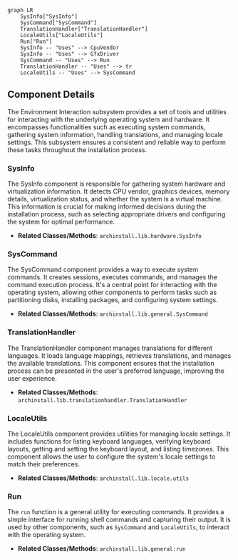 ```mermaid
graph LR
    SysInfo["SysInfo"]
    SysCommand["SysCommand"]
    TranslationHandler["TranslationHandler"]
    LocaleUtils["LocaleUtils"]
    Run["Run"]
    SysInfo -- "Uses" --> CpuVendor
    SysInfo -- "Uses" --> GfxDriver
    SysCommand -- "Uses" --> Run
    TranslationHandler -- "Uses" --> tr
    LocaleUtils -- "Uses" --> SysCommand
```

## Component Details

The Environment Interaction subsystem provides a set of tools and utilities for interacting with the underlying operating system and hardware. It encompasses functionalities such as executing system commands, gathering system information, handling translations, and managing locale settings. This subsystem ensures a consistent and reliable way to perform these tasks throughout the installation process.

### SysInfo
The SysInfo component is responsible for gathering system hardware and virtualization information. It detects CPU vendor, graphics devices, memory details, virtualization status, and whether the system is a virtual machine. This information is crucial for making informed decisions during the installation process, such as selecting appropriate drivers and configuring the system for optimal performance.
- **Related Classes/Methods**: `archinstall.lib.hardware.SysInfo`

### SysCommand
The SysCommand component provides a way to execute system commands. It creates sessions, executes commands, and manages the command execution process. It's a central point for interacting with the operating system, allowing other components to perform tasks such as partitioning disks, installing packages, and configuring system settings.
- **Related Classes/Methods**: `archinstall.lib.general.SysCommand`

### TranslationHandler
The TranslationHandler component manages translations for different languages. It loads language mappings, retrieves translations, and manages the available translations. This component ensures that the installation process can be presented in the user's preferred language, improving the user experience.
- **Related Classes/Methods**: `archinstall.lib.translationhandler.TranslationHandler`

### LocaleUtils
The LocaleUtils component provides utilities for managing locale settings. It includes functions for listing keyboard languages, verifying keyboard layouts, getting and setting the keyboard layout, and listing timezones. This component allows the user to configure the system's locale settings to match their preferences.
- **Related Classes/Methods**: `archinstall.lib.locale.utils`

### Run
The `run` function is a general utility for executing commands. It provides a simple interface for running shell commands and capturing their output. It is used by other components, such as `SysCommand` and `LocaleUtils`, to interact with the operating system.
- **Related Classes/Methods**: `archinstall.lib.general:run`
